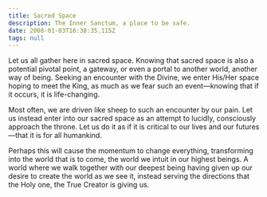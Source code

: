 ```yaml
---
title: Sacred Space
description: The Inner Sanctum, a place to be safe.
date: 2008-01-03T16:38:35.115Z
tags: null
---
```


Let us all gather here in sacred space. Knowing that sacred space is also a potential pivotal point, a gateway, or even a portal to another world, another way of being. Seeking an encounter with the Divine, we enter His/Her space hoping to meet the King, as much as we fear such an event&mdash;knowing that if it occurs, it is life-changing.

Most often, we are driven like sheep to such an encounter by our pain. Let us instead enter into our sacred space as an attempt to lucidly, consciously approach the throne. Let us do it as if it is critical to our lives and our futures&mdash;that it is for all humankind.

Perhaps this will cause the momentum to change everything, transforming into the world that is to come, the world we intuit in our highest beings. A world where we walk together with our deepest being having given up our desire to create the world as we see it, instead serving the directions that the Holy one, the True Creator is giving us.
